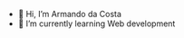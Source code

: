 - 👋 Hi, I’m Armando da Costa
- 🌱 I’m currently learning Web development
<!---
Costa0910/Costa0910 is a ✨ special ✨ repository because its `README.md` (this file) appears on your GitHub profile.
You can click the Preview link to take a look at your changes.
--->
